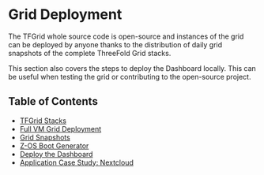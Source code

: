 # Grid Deployment

The TFGrid whole source code is open-source and instances of the grid can be deployed by anyone thanks to the distribution of daily grid snapshots of the complete ThreeFold Grid stacks.

This section also covers the steps to deploy the Dashboard locally. This can be useful when testing the grid or contributing to the open-source project.

## Table of Contents

- [TFGrid Stacks](./tfgrid_stacks.md)
- [Full VM Grid Deployment](./grid_deployment_full_vm.md)
- [Grid Snapshots](./snapshots.md)
- [Z-OS Boot Generator](./zos_boot_generator/zos_boot_generator.md)
- [Deploy the Dashboard](./deploy_dashboard.md)
- [Application Case Study: Nextcloud](./app_case_study_nextcloud.md)